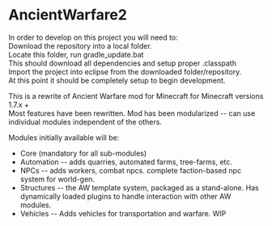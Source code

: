 AncientWarfare2
===============
In order to develop on this project you will need to:  
Download the repository into a local folder.  
Locate this folder, run gradle_update.bat  
This should download all dependencies and setup proper .classpath  
Import the project into eclipse from the downloaded folder/repository.  
At this point it should be completely setup to begin development.  
  
This is a rewrite of Ancient Warfare mod for Minecraft for Minecraft versions 1.7.x +  
Most features have been rewritten. Mod has been modularized -- can use individual modules independent of the others.  
  
Modules initially available will be:
* Core (mandatory for all sub-modules)  
* Automation -- adds quarries, automated farms, tree-farms, etc.  
* NPCs -- adds workers, combat npcs.  complete faction-based npc system for world-gen.  
* Structures -- the AW template system, packaged as a stand-alone.  Has dynamically loaded plugins to handle interaction with other AW modules.  
* Vehicles -- Adds vehicles for transportation and warfare.  WIP

